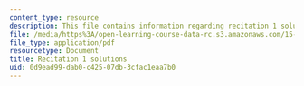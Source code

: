 ```yaml
---
content_type: resource
description: This file contains information regarding recitation 1 solutions.
file: /media/https%3A/open-learning-course-data-rc.s3.amazonaws.com/15-053-optimization-methods-in-management-science-spring-2013/0d9ead99dab0c42507db3cfac1eaa7b0_MIT15_053S13_rec01sol.pdf
file_type: application/pdf
resourcetype: Document
title: Recitation 1 solutions
uid: 0d9ead99-dab0-c425-07db-3cfac1eaa7b0
---
```

